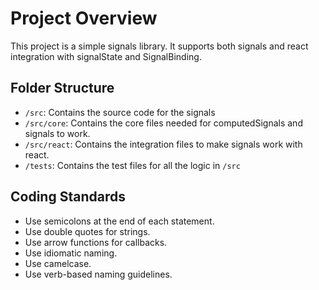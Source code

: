 # Project Overview

This project is a simple signals library. It supports both signals and react integration with signalState and SignalBinding.

## Folder Structure

- `/src`: Contains the source code for the signals
- `/src/core`: Contains the core files needed for computedSignals and signals to work.
- `/src/react`: Contains the integration files to make signals work with react.
- `/tests`: Contains the test files for all the logic in `/src`

## Coding Standards

- Use semicolons at the end of each statement.
- Use double quotes for strings.
- Use arrow functions for callbacks.
- Use idiomatic naming.
- Use camelcase.
- Use verb-based naming guidelines.
